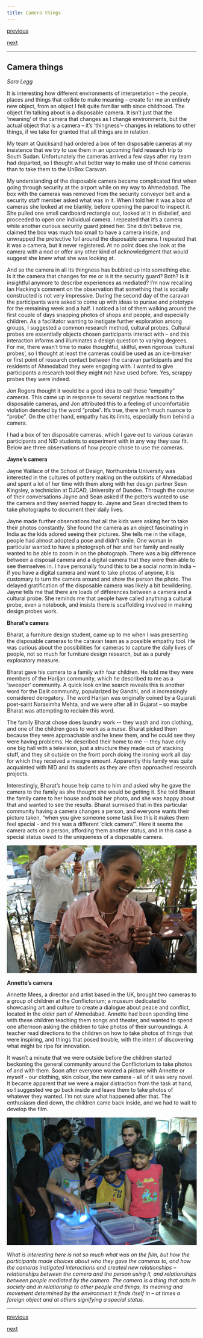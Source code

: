 ```yaml
---
title: Camera things
---
```


<div id="nav">
  <p class="alignleft"><a href="2_04.html">previous</a></p>
  <p class="alignright"><a href="2_06.html">next</a></p>
  <div style="clear: both;"></div>
</div>

---

## Camera things
_Sara Legg_

It is interesting how different environments of interpretation – the people, places and things that collide to make meaning – create for me an entirely new object, from an object I felt quite familiar with since childhood. The object I’m talking about is a disposable camera. It isn’t just that the ‘meaning’ of the camera that changes as I change environments, but the actual object that is a camera – it’s ‘thingness’– changes in relations to other things, if we take for granted that all things are in relation.

My team at Quicksand had ordered a box of ten disposable cameras at my insistence that we try to use them in an upcoming field research trip to South Sudan. Unfortunately the cameras arrived a few days after my team had departed, so I thought what better way to make use of these cameras than to take them to the UnBox Caravan.

My understanding of the disposable camera became complicated first when  going through security at the airport while on my way to Ahmedabad. The box with the cameras was removed from the security conveyor belt and a security staff member asked what was in it. When I told her it was a box of cameras she looked at me blankly, before opening the parcel to inspect it. She pulled one small cardboard rectangle out, looked at it in disbelief, and proceeded to open one individual camera. I repeated that it’s a camera while another curious security guard joined her. She didn’t believe me, claimed the box was much too small to have a camera inside, and unwrapped the protective foil around the disposable camera. I repeated that it was a camera, but it never registered. At no point does
she look at the camera with a nod or offer any other kind of acknowledgment that would suggest she knew what she was looking at.

And so the camera in all its thingness has bubbled up into something else. Is it the camera that changes for me or is it the security guard? Both? Is it insightful anymore to describe experiences as mediated? I’m now recalling Ian Hacking’s comment on the observation that something that is socially constructed is not very impressive.
During the second day of the caravan the participants were asked to come up with ideas to pursue and prototype for the remaining week and a half. I noticed a lot of them walking around the first couple of days snapping photos of shops and people, and especially children. As a facilitator wanting to instigate further exploration among groups, I suggested a common research method, cultural
probes. Cultural probes are essentially objects chosen participants interact with – and this interaction informs and illuminates a design question to varying degrees. For me, there wasn’t time to make thoughtful, skilful, even rigorous ‘cultural probes’, so I thought at least the cameras could be used as an ice-breaker or first point of research contact between the caravan participants and the residents of Ahmedabad they were engaging with. I wanted to give participants a research tool they might not have used before. Yes, scrappy probes they were indeed.

Jon Rogers thought it would be a good idea to call these “empathy” cameras. This came up in response to several negative reactions to the disposable cameras, and Jon attributed this to a feeling of uncomfortable violation denoted by the word “probe”. It’s true, there isn’t much nuance to “probe”. On the other hand, empathy has its limits, especially from behind a camera.

I had a box of ten disposable cameras, which I gave out to various caravan participants and NID students to experiment with in any way they saw fit. Below are three observations of how people chose to use the cameras.

**Jayne’s camera**

Jayne Wallace of the School of Design, Northumbria University was interested in the cultures of pottery making on the outskirts of Ahmedabad and spent a lot of her time with them along with her design partner Sean Kingsley, a technician at DJCAD, University of Dundee. Through the course of their conversations Jayne and Sean asked if the potters wanted to use the camera and they seemed happy to. Jayne and Sean directed them to take photographs to document their daily lives.

Jayne made further observations that all the kids were asking her to take their photos constantly. She found the camera as an object fascinating in India as the kids adored seeing their pictures. She tells me in the village, people had almost adopted a pose and didn’t smile. One woman in particular wanted to have a photograph of her and her family and really wanted to be able to zoom in on the photograph. There was  a big difference between a disposal camera and a digital camera that they were then able to see themselves in. I have personally found this to be a social norm in India – if you  have a digital camera and want to take photos of anyone, it is customary to turn the camera around and show the person the photo. The delayed gratification of the disposable camera was likely a bit bewildering.
Jayne tells me that there are loads of differences between a camera and a cultural probe. She reminds me that people have called anything a cultural probe, even a notebook, and
insists there is scaffolding involved in making design probes work.

**Bharat’s camera**

Bharat, a furniture design student, came up to me when I was presenting the disposable cameras to the caravan team as a possible empathy tool. He was curious about the possibilities for cameras to capture the daily lives of people, not so much for furniture design research, but as a purely exploratory measure.

Bharat gave his camera to a family with four children. He told me they were members of the Harijan community, which he described to me as a ‘sweeper’ community. A quick look online search reveals this is another word for the Dalit community, popularized by Gandhi, and is increasingly considered derogatory. The word Harijan was originally coined by a Gujarati poet-saint Narasimha Mehta, and we were after all in Gujarat – so maybe Bharat was attempting to reclaim this word.

The family Bharat chose does laundry work -- they wash and iron clothing, and one of the children goes to work as a nurse. Bharat picked them because they were approachable and he knew them, and he could see they were having problems.
He described their home to me -- they have only one big hall with a television, just a structure they made out of stacking stuff, and they sit outside on the front porch doing the ironing work all day for which they received a meagre amount. Apparently this family was quite acquainted with NID and its students as they are often approached research projects.

Interestingly, Bharat’s house help came to him and asked why he gave the camera to the family as she thought she would be getting it. She told Bharat the family came to her house and took her photo, and she was happy about that  and wanted to see the results. Bharat surmised that in this particular community having a camera changes a person, and everyone wants their picture taken, “when you give someone some task like this it makes them feel special - and this was a different ‘click camera’”. Here it seems the camera acts on a person, affording them another status, and in this case a special status owed to the uniqueness of a disposable camera.

![](images/10.jpg)

**Annette’s camera**

Annette Mees, a director and artist based in the UK, brought two cameras to a group of children at the Conflictorium; a museum dedicated to showcasing art and culture to create
a dialogue about peace and conflict, located in the older part of Ahmedabad. Annette had been spending time with these children teaching them songs and theater, and wanted to spend one afternoon asking the children to take photos of their surroundings. A teacher read directions to the children on how to take photos of things that were inspiring, and things that posed trouble, with the intent of discovering what might be ripe for innovation.

It wasn’t a minute that we were outside before the children started beckoning the general community around the Conflictorium to take photos of and with them. Soon after everyone wanted a picture with Annette or myself - our clothing, skin colour, the new camera - all of it was very novel. It became apparent that we were a major distraction from the task at hand, so I suggested we go back inside and leave them to take photos of whatever they wanted. I’m not sure what happened after that. The enthusiasm died down, the children came back inside, and we had to wait to develop the film.

![](images/11.jpg)

_What is interesting here is not so much what was on the film, but how the participants made choices about who they gave the cameras to, and how the cameras instigated interactions and created new relationships – relationships between the camera and the person using it, and relationships between people mediated by the camera. The camera is a thing that acts in society and in relationship to other people and things, its meaning and movement determined by the environment it finds itself in – at times a foreign object and at others signifying a special status._

---

<div id="nav">
  <p class="alignleft"><a href="2_04.html">previous</a></p>
  <p class="alignright"><a href="2_06.html">next</a></p>
  <div style="clear: both;"></div>
</div>